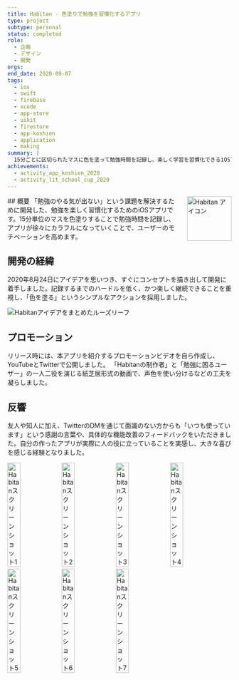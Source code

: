 ```yaml
---
title: Habitan - 色塗りで勉強を習慣化するアプリ
type: project
subtype: personal
status: completed
role:
  - 企画
  - デザイン
  - 開発
orgs: 
end_date: 2020-09-07
tags:
  - ios
  - swift
  - firebase
  - xcode
  - app-store
  - uikit
  - firestore
  - app-koshien
  - application
  - making
summary: |
  15分ごとに区切られたマスに色を塗って勉強時間を記録し、楽しく学習を習慣化できるiOSアプリ。アプリ甲子園2020ファイナリスト、Life is Tech! スクールカップ最高賞（ゴールドアワード）受賞。
achievements:
  - activity_app_koshien_2020
  - activity_lit_school_cup_2020
---
```


<img src="linked_assets/10_Projects/personal/habitan/assets/habitan_icon.jpg" alt="Habitan アイコン" style="float: right; width: 100px; margin-left: 16px;">
## 概要
「勉強のやる気が出ない」という課題を解決するために開発した、勉強を楽しく習慣化するためのiOSアプリです。15分単位のマスを色塗りすることで勉強時間を記録し、アプリが徐々にカラフルになっていくことで、ユーザーのモチベーションを高めます。

## 開発の経緯
2020年8月24日にアイデアを思いつき、すぐにコンセプトを描き出して開発に着手しました。記録するまでのハードルを低く、かつ楽しく継続できることを重視し、「色を塗る」というシンプルなアクションを採用しました。

![Habitanアイデアをまとめたルーズリーフ](linked_assets/10_Projects/personal/habitan/assets/habitan_idea_looseleaf.jpg)

## プロモーション
リリース時には、本アプリを紹介するプロモーションビデオを自ら作成し、YouTubeとTwitterで公開しました。
「Habitanの制作者」と「勉強に困るユーザー」の一人二役を演じる紙芝居形式の動画で、声色を使い分けるなどの工夫を凝らしました。

## 反響
友人や知人に加え、TwitterのDMを通じて面識のない方からも「いつも使っています」という感謝の言葉や、具体的な機能改善のフィードバックをいただきました。自分の作ったアプリが実際に人の役に立っていることを実感し、大きな喜びを感じる経験となりました。

<div style="display: flex; gap: 1px;">
    <img src="linked_assets/10_Projects/personal/habitan/assets/habitan_ss_1.jpg" alt="Habitanスクリーンショット1" width="24%">
    <img src="linked_assets/10_Projects/personal/habitan/assets/habitan_ss_2.jpg" alt="Habitanスクリーンショット2" width="24%">
    <img src="linked_assets/10_Projects/personal/habitan/assets/habitan_ss_3.jpg" alt="Habitanスクリーンショット3" width="24%">
    <img src="linked_assets/10_Projects/personal/habitan/assets/habitan_ss_4.jpg" alt="Habitanスクリーンショット4" width="24%">
</div>
<div style="display: flex; gap: 1px; margin-top: 4px;">
    <img src="linked_assets/10_Projects/personal/habitan/assets/habitan_ss_5.jpg" alt="Habitanスクリーンショット5" width="24%">
    <img src="linked_assets/10_Projects/personal/habitan/assets/habitan_ss_6.jpg" alt="Habitanスクリーンショット6" width="24%">
    <img src="linked_assets/10_Projects/personal/habitan/assets/habitan_ss_7.jpg" alt="Habitanスクリーンショット7" width="24%">
</div>
